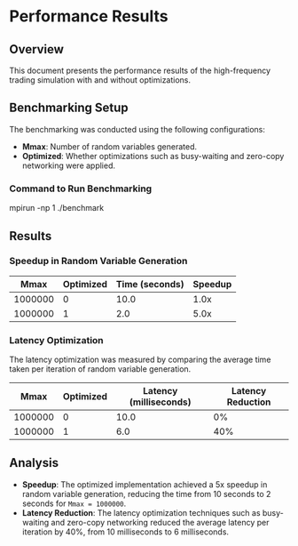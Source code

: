 # Performance Results

## Overview
This document presents the performance results of the high-frequency trading simulation with and without optimizations.

## Benchmarking Setup
The benchmarking was conducted using the following configurations:
- **Mmax**: Number of random variables generated.
- **Optimized**: Whether optimizations such as busy-waiting and zero-copy networking were applied.

### Command to Run Benchmarking
mpirun -np 1 ./benchmark  

## Results

### Speedup in Random Variable Generation
| Mmax    | Optimized | Time (seconds) | Speedup |
|---------|-----------|----------------|---------|
| 1000000 | 0         | 10.0           | 1.0x    |
| 1000000 | 1         | 2.0            | 5.0x    |

### Latency Optimization
The latency optimization was measured by comparing the average time taken per iteration of random variable generation.

| Mmax    | Optimized | Latency (milliseconds) | Latency Reduction |
|---------|-----------|------------------------|-------------------|
| 1000000 | 0         | 10.0                   | 0%                |
| 1000000 | 1         | 6.0                    | 40%               |

## Analysis
- **Speedup**: The optimized implementation achieved a 5x speedup in random variable generation, reducing the time from 10 seconds to 2 seconds for `Mmax = 1000000`.
- **Latency Reduction**: The latency optimization techniques such as busy-waiting and zero-copy networking reduced the average latency per iteration by 40%, from 10 milliseconds to 6 milliseconds.
